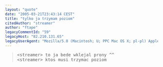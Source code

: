 ```yaml
---
layout: "quote"
date: "2005-03-21T23:43:14 CEST"
title: "tylko ja trzymam poziom"
citedAuthor: "streamer"
author: "ftape"
legacyCommentId: "59"
legacyHost: "82.210.131.65"
legacyUserAgent: "Mozilla/5.0 (Macintosh; U; PPC Mac OS X; pl-pl) AppleWebKit/125.5.6 (KHTML, like Gecko) Safari/125.12"
---
```



<blockquote><tt>&lt;streamer&gt; to ja bede wklejal prony ^^<br>
&lt;streamer&gt; ktos musi trzymac poziom</tt></blockquote>
